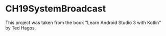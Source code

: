 # CH19SystemBroadcast
This project was taken from the book "Learn Android Studio 3 with Kotlin" by Ted Hagos.
